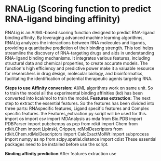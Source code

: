 # RNALig (Scoring function to predict RNA-ligand binding affinity)
RNALig is an AI/ML-based scoring function designed to predict RNA-ligand binding affinity. By leveraging advanced machine learning algorithms, RNALig analyzes the interactions between RNA molecules and ligands, providing a quantitative prediction of their binding strength. This tool helps streamline the discovery of RNA-targeting drugs and aids in understanding RNA-ligand binding mechanisms. It integrates various features, including structural data and chemical properties, to create accurate models. The function's high efficiency and predictive power make it a valuable resource for researchers in drug design, molecular biology, and bioinformatics, facilitating the identification of potential therapeutic agents targeting RNA.

**Steps to use**
**Affinity conversion:** AI/ML algorithms work on same unit. So to train the model all the experimental binding affinities (kd) has been converted into kcal/mol to train the model.
**Features extraction:** The next step to extract the essential features. So the features has been divided into three parts: RNAspecific features, Ligand specific features and Complex specific features. the Features_extraction.py script will be used for this.
import os
import csv
import MDAnalysis as mda
from Bio.PDB import PDBParser
import pubchempy as pcp
from rdkit import Chem
from rdkit.Chem import Lipinski, Crippen, rdMolDescriptors
from rdkit.Chem.rdMolDescriptors import CalcExactMolWt
import subprocess
import numpy as np
from scipy.spatial.distance import cdist
These essential packages need to be installed before use the script.

**Binding affinity prediction**
After features extraction use 










